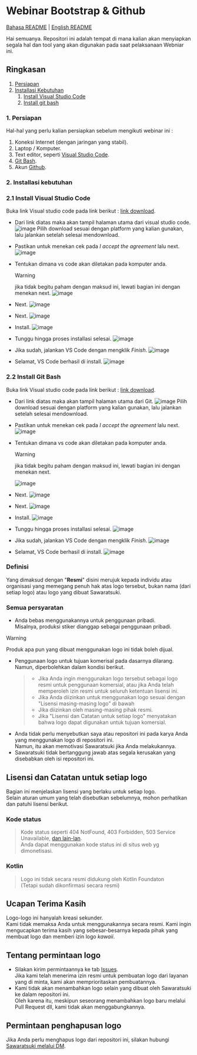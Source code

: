 # Webinar Bootstrap & Github

[Bahasa README](./README.md) | [English README](/README_EN.md)

Hai semuanya. Repositori ini adalah tempat di mana kalian akan menyiapkan segala hal dan tool yang akan digunakan pada saat pelaksanaan Webniar ini.

<!-- > [!WARNING]
> Semua logo yang ditampilkan disini merupakan buatan Sawaratsuki dan tidak dibuat oleh layanan atau organisasi masing-masing.  
> Tidak semua logo digunakan secara resmi.  
> Diharapkan untuk tidak terlalu berlebihan dengan elemen "_kawaii_".

> [!IMPORTANT]
> Isi repositori ini **tidak boleh** digunakan untuk AI atau apa pun yang dianggap **serupa** oleh Sawaratsuki.  
> Tolong dicatat. -->

## Ringkasan
1. [Persiapan](#1-persiapan)
2. [Installasi Kebutuhan](#2-installasi-kebutuhan)
    1. [Install Visual Studio Code](#21-install-visual-studio-code)
    2. [Install git bash]()

### 1. Persiapan

Hal-hal yang perlu kalian persiapkan sebelum mengikuti webinar ini :
  1. Koneksi Internet (dengan jaringan yang stabil).
  2. Laptop / Komputer.
  3. Text editor, seperti [Visual Studio Code](https://code.visualstudio.com/).
  4. [Git Bash](https://git-scm.com/).
  5. Akun [Github](https://github.com/).

### 2. Installasi kebutuhan

  ### 2.1 Install Visual Studio Code

  Buka link Visual studio code pada link berikut :
  [link download](https://code.visualstudio.com/).

  - Dari link diatas maka akan tampil halaman utama dari visual studio code.
    ![image](/img/vscode/img01.png)
    Pilih download sesuai dengan platform yang kalian gunakan, lalu jalankan setelah selesai mendownload.

  - Pastikan untuk menekan cek pada _I accept the agreement_ lalu next.
    ![image](/img/vscode/img02.png)

  - Tentukan dimana vs code akan diletakan pada komputer anda.
    > [!WARNING]
    > jika tidak begitu paham dengan maksud ini, lewati bagian ini dengan menekan next.
    ![image](/img//vscode/img03.png)

  - Next.
    ![image](/img/vscode/img04.png)

  - Next.
    ![image](/img/vscode/img05.png)

  - Install.
    ![image](/img/vscode/img06.png)

  - Tunggu hingga proses installasi selesai.
    ![image](/img/vscode/img07.png)

  - Jika sudah, jalankan VS Code dengan mengklik _Finish_.
    ![image](/img/vscode/img08.png)

  - Selamat, VS Code berhasil di install.
    ![image](/img/vscode/img09.png)



  ### 2.2 Install Git Bash

  Buka link Visual studio code pada link berikut :
  [link download](https://git-scm.com/).

  - Dari link diatas maka akan tampil halaman utama dari Git.
    ![image](/img/git/img01.png)
    Pilih download sesuai dengan platform yang kalian gunakan, lalu jalankan setelah selesai mendownload.

  - Pastikan untuk menekan cek pada _I accept the agreement_ lalu next.
    ![image](/img/vscode-win/img02.png)

  - Tentukan dimana vs code akan diletakan pada komputer anda.
    > [!WARNING]
    > jika tidak begitu paham dengan maksud ini, lewati bagian ini dengan menekan next.

    
    ![image](/img//vscode-win/img03.png)

  - Next.
    ![image](/img/vscode-win/img04.png)

  - Next.
    ![image](/img/vscode-win/img05.png)

  - Install.
    ![image](/img/vscode-win/img06.png)

  - Tunggu hingga proses installasi selesai.
    ![image](/img/vscode-win/img07.png)

  - Jika sudah, jalankan VS Code dengan mengklik _Finish_.
    ![image](/img/vscode-win/img08.png)

  - Selamat, VS Code berhasil di install.
    ![image](/img/vscode-win/img09.png)

### Definisi  

Yang dimaksud dengan "**Resmi**" disini merujuk kepada individu atau organisasi yang memegang penuh hak atas logo tersebut, bukan nama (dari setiap logo) atau logo yang dibuat Sawaratsuki.

### Semua persyaratan

- Anda bebas menggunakannya untuk penggunaan pribadi.  
Misalnya, produksi stiker dianggap sebagai penggunaan pribadi.
> [!WARNING]
> Produk apa pun yang dibuat menggunakan logo ini tidak boleh dijual.
- Penggunaan logo untuk tujuan komerisal pada dasarnya dilarang.  
Namun, diperbolehkan dalam kondisi berikut.
  > - Jika Anda ingin menggunakan logo tersebut sebagai logo resmi untuk penggunaan komersial, atau jika Anda telah memperoleh izin resmi untuk seluruh ketentuan lisensi ini.  
  > - Jika Anda diizinkan untuk menggunakan logo sesuai dengan "Lisensi masing-masing logo" di bawah
  > - Jika diizinkan oleh masing-masing pihak resmi.
  > - Jika "Lisensi dan Catatan untuk setiap logo" menyatakan bahwa logo dapat digunakan untuk tujuan komersial.
- Anda tidak perlu menyebutkan saya atau repositori ini pada karya Anda yang menggunakan logo di repositori ini.  
  Namun, itu akan memotivasi Sawaratsuki jika Anda melakukannya.
- Sawaratsuki tidak bertanggung jawab atas segala kerusakan yang disebabkan oleh isi repositori ini.

## Lisensi dan Catatan untuk setiap logo

Bagian ini menjelaskan lisensi yang berlaku untuk setiap logo.  
Selain aturan umum yang telah disebutkan sebelumnya, mohon perhatikan dan patuhi lisensi berikut.

### Kode status

> Kode status seperti 404 NotFound, 403 Forbidden, 503 Service Unavailable, [dan lain-lan](https://github.com/SAWARATSUKI/KawaiiLogos/tree/main/ResponseCode).  
> Anda dapat menggunakan kode status ini di situs web yg dimonetisasi.

### Kotlin

> Logo ini tidak secara resmi didukung oleh Kotlin Foundaton  
> (Tetapi sudah dikonfirmasi secara resmi)

## Ucapan Terima Kasih

Logo-logo ini hanyalah kreasi sekunder.  
Kami tidak memaksa Anda untuk menggunakannya secara resmi. Kami ingin mengucapkan terima kasih yang sebesar-besarnya kepada pihak yang membuat logo dan memberi izin logo _kawaii_.

## Tentang permintaan logo

- Silakan kirim permintaannya ke tab [Issues](https://github.com/SAWARATSUKI/KawaiiLogos/issues).  
Jika kami telah menerima izin resmi untuk pembuatan logo dari layanan yang di minta, kami akan memprioritaskan pembuatannya.
- Kami tidak akan menambahkan logo selain yang dibuat oleh Sawaratsuki ke dalam repositori ini.  
  Oleh karena itu, meskipun seseorang menambahkan logo baru melalui Pull Request dll, kami tidak akan menggabungkannya.

## Permintaan penghapusan logo

Jika Anda perlu menghapus logo dari repositori ini, silakan hubungi [Sawaratsuki melalui DM](https://x.com/sawaratsuki1004).